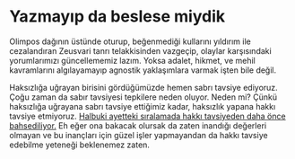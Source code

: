 # Yazmayıp da beslese miydik

Olimpos dağının üstünde oturup, beğenmediği kullarını yıldırım ile cezalandıran Zeusvari tanrı telakkisinden vazgeçip, olaylar karşısındaki yorumlarımızı güncellememiz lazım. Yoksa adalet, hikmet, ve mehil kavramlarını algılayamayıp agnostik yaklaşımlara varmak işten bile değil.



Haksızlığa uğrayan birisini gördüğümüzde hemen sabrı tavsiye ediyoruz. Çoğu zaman da sabır tavsiyesi tepkilere neden oluyor. Neden mi? Çünkü haksızlığa uğrayana sabrı tavsiye ettiğimiz kadar, haksızlık yapana hakkı tavsiye etmiyoruz. [Halbuki ayetteki sıralamada hakkı tavsiyeden daha önce bahsediliyor.](http://kuran.diyanet.gov.tr/mushaf/kuran-meal-2/asr-suresi-103/ayet-2/diyanet-isleri-baskanligi-meali-1) Eh eğer ona bakacak olursak da zaten inandığı değerleri olmayan ve bu inançları için güzel işler yapmayandan da hakkı tavsiye edebilme yeteneği beklenemez zaten.


